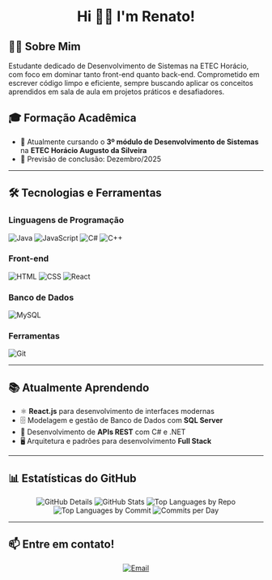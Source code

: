 <h1 align="center">Hi 👋🏻 I'm Renato!</h1>

## 👨‍💻 Sobre Mim
Estudante dedicado de Desenvolvimento de Sistemas na ETEC Horácio, com foco em dominar tanto front-end quanto back-end. Comprometido em escrever código limpo e eficiente, sempre buscando aplicar os conceitos aprendidos em sala de aula em projetos práticos e desafiadores.

## 🎓 Formação Acadêmica
- 🏫 Atualmente cursando o **3º módulo de Desenvolvimento de Sistemas** na **ETEC Horácio Augusto da Silveira**
- 📅 Previsão de conclusão: Dezembro/2025

---

## 🛠 Tecnologias e Ferramentas

### Linguagens de Programação
![Java](https://img.shields.io/badge/Java-ED8B00?style=for-the-badge&logo=java&logoColor=white)
![JavaScript](https://img.shields.io/badge/JavaScript-F7DF1E?style=for-the-badge&logo=javascript&logoColor=black)
![C#](https://img.shields.io/badge/C%23-239120?style=for-the-badge&logo=csharp&logoColor=white)
![C++](https://img.shields.io/badge/C++-00599C?style=for-the-badge&logo=cplusplus&logoColor=white)

### Front-end
![HTML](https://img.shields.io/badge/HTML5-E34F26?style=for-the-badge&logo=html5&logoColor=white)
![CSS](https://img.shields.io/badge/CSS3-1572B6?style=for-the-badge&logo=css3&logoColor=white)
![React](https://img.shields.io/badge/React-20232A?style=for-the-badge&logo=react&logoColor=61DAFB)

### Banco de Dados
![MySQL](https://img.shields.io/badge/MySQL-4479A1?style=for-the-badge&logo=mysql&logoColor=white)

### Ferramentas
![Git](https://img.shields.io/badge/Git-F05032?style=for-the-badge&logo=git&logoColor=white)

---

## 📚 Atualmente Aprendendo
- ⚛ **React.js** para desenvolvimento de interfaces modernas
- 🗄 Modelagem e gestão de Banco de Dados com **SQL Server**
- 🔗 Desenvolvimento de **APIs REST** com C# e .NET
- 🖥 Arquitetura e padrões para desenvolvimento **Full Stack**

---

## 📊 Estatísticas do GitHub

<div align="center">
  <img src="https://github-profile-summary-cards.vercel.app/api/cards/profile-details?username=RenatoCBarbosa&theme=transparent" alt="GitHub Details"/>
  <img src="https://github-profile-summary-cards.vercel.app/api/cards/stats?username=RenatoCBarbosa&theme=transparent" alt="GitHub Stats"/>
  <img src="https://github-profile-summary-cards.vercel.app/api/cards/repos-per-language?username=RenatoCBarbosa&theme=transparent" alt="Top Languages by Repo"/>
  <img src="https://github-profile-summary-cards.vercel.app/api/cards/most-commit-language?username=RenatoCBarbosa&theme=transparent" alt="Top Languages by Commit"/>
  <img src="https://github-profile-summary-cards.vercel.app/api/cards/productive-time?username=RenatoCBarbosa&theme=transparent&utcOffset=8" alt="Commits per Day"/>
</div>


---

## 📫 Entre em contato!
<div align="center">
  <a href="mailto:renatobarbosa279@hotmail.com">
    <img src="https://img.shields.io/badge/Email-0078D4?style=for-the-badge&logo=microsoft-outlook&logoColor=white" alt="Email"/>
  </a>
</div>
